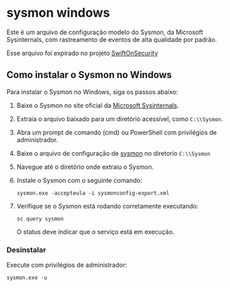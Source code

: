 
# sysmon windows

Este é um arquivo de configuração modelo do Sysmon, da Microsoft Sysinternals, com rastreamento de eventos de alta qualidade por padrão.

Esse arquivo foi expirado no projeto [SwiftOnSecurity](https://github.com/SwiftOnSecurity)


## Como instalar o Sysmon no Windows

Para instalar o Sysmon no Windows, siga os passos abaixo:

1.  Baixe o Sysmon no site oficial da [Microsoft Sysinternals](https://learn.microsoft.com/en-us/sysinternals/downloads/sysmon).
2.  Extraia o arquivo baixado para um diretório acessível, como `C:\\Sysmon`.
3.  Abra um prompt de comando (cmd) ou PowerShell com privilégios de administrador.
4.  Baixe o arquivo de configuração de [sysmon](https://sasd) no diretorio `C:\\Sysmon`
5.  Navegue até o diretório onde extraiu o Sysmon.
6.  Instale o Sysmon com o seguinte comando:
    
    ```
    sysmon.exe -accepteula -i sysmonconfig-export.xml
    ```
    
7.  Verifique se o Sysmon está rodando corretamente executando:
 
    ```
    sc query sysmon
    ```
    
    O status deve indicar que o serviço está em execução.



### Desinstalar

Execute com privilégios de administrador:

```
sysmon.exe -u
```
